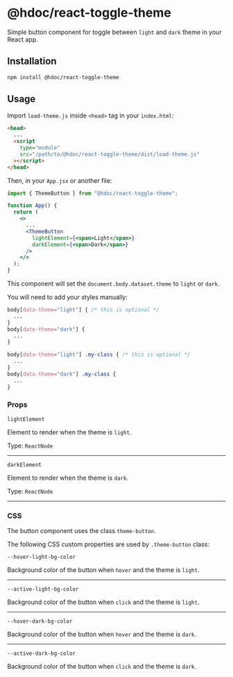 # @hdoc/react-toggle-theme

Simple button component for toggle between `light` and `dark` theme in your React app.

## Installation

```bash
npm install @hdoc/react-toggle-theme
```

## Usage

Import `load-theme.js` inside `<head>` tag in your `index.html`:

```html
<head>
  ...
  <script
    type="module"
    src="/path/to/@hdoc/react-toggle-theme/dist/load-theme.js"
  ></script>
</head>
```

Then, in your `App.jsx` or another file:

```jsx
import { ThemeButton } from "@hdoc/react-toggle-theme";

function App() {
  return (
    <>
      ...
      <ThemeButton
        lightElement={<span>Light</span>}
        darkElement={<span>Dark</span>}
      />
    </>
  );
}
```

This component will set the `document.body.dataset.theme` to `light` or `dark`.

You will need to add your styles manually:

```css
body[data-theme="light"] { /* this is optional */
  ...
}
body[date-theme="dark"] {
  ...
}

body[data-theme="light"] .my-class { /* this is optional */
  ...
}
body[data-theme="dark"] .my-class {
  ...
}
```

### Props

`lightElement`

Element to render when the theme is `light`.

Type: `ReactNode`

---

`darkElement`

Element to render when the theme is `dark`.

Type: `ReactNode`

---

### CSS

The button component uses the class `theme-button`.

The following CSS custom properties are used by `.theme-button` class:

`--hover-light-bg-color`

Background color of the button when `hover` and the theme is `light`.

---

`--active-light-bg-color`

Background color of the button when `click` and the theme is `light`.

---

`--hover-dark-bg-color`

Background color of the button when `hover` and the theme is `dark`.

---

`--active-dark-bg-color`

Background color of the button when `click` and the theme is `dark`.
